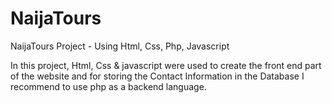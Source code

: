 # NaijaTours
NaijaTours Project - Using Html, Css, Php, Javascript

In this project, Html, Css & javascript were used to create the front end part of the website and for storing the Contact Information in the Database I recommend to use php as a backend language.
